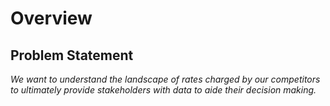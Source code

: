 # Overview

## Problem Statement

*We want to understand the landscape of rates charged by our competitors to ultimately provide stakeholders with data to aide their decision making.* 



<!-- This section will go over in detail key details of the project including:

1. The data sources and definition of key terminology
2. Layout of webpages web-scraped -->
